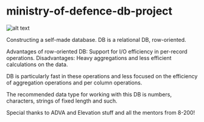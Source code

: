 # ministry-of-defence-db-project

![alt text](https://user-images.githubusercontent.com/57594477/93472632-9b0dab00-f8fd-11ea-8065-70f802bf430e.PNG)

Constructing a self-made database.
DB is a relational DB, row-oriented.

Advantages of row-oriented DB: Support for I/O efficiency in per-record operations. 
Disadvantages: Heavy aggregations and less efficient calculations on the data.

DB is particularly fast in these operations and less focused on the efficiency of aggregation operations and per column operations.

The recommended data type for working with this DB is numbers, characters, strings of fixed length and such.

Special thanks to ADVA and Elevation stuff and all the mentors from 8-200!
